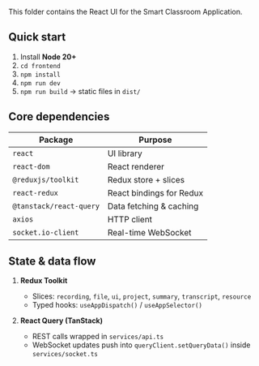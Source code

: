 
This folder contains the React UI for the Smart Classroom Application.

## Quick start
1. Install **Node 20+**
2. `cd frontend`
3. `npm install`
4. `npm run dev` 
5. `npm run build` → static files in `dist/`

## Core dependencies

| Package               | Purpose                                   |
|-----------------------|-------------------------------------------|
| `react`               | UI library                                |
| `react-dom`           | React renderer                            |
| `@reduxjs/toolkit`    | Redux store + slices                      |
| `react-redux`         | React bindings for Redux                  |
| `@tanstack/react-query` | Data fetching & caching                 |
| `axios`               | HTTP client                               |
| `socket.io-client`    | Real-time WebSocket                       |

## State & data flow

1. **Redux Toolkit**  
   - Slices: `recording`, `file`, `ui`, `project`, `summary`, `transcript`, `resource`  
   - Typed hooks: `useAppDispatch()` / `useAppSelector()`

2. **React Query (TanStack)**  
   - REST calls wrapped in `services/api.ts`  
   - WebSocket updates push into `queryClient.setQueryData()` inside `services/socket.ts`

